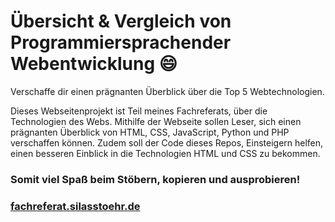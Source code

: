 # Übersicht & Vergleich von Programmiersprachender Webentwicklung 😄

Verschaffe dir einen prägnanten Überblick
über die Top 5 Webtechnologien.

Dieses Webseitenprojekt ist Teil meines Fachreferats, über die Technologien des Webs. Mithilfe der Webseite sollen Leser, sich einen prägnanten Überblick von HTML, CSS, JavaScript, Python und PHP verschaffen können. Zudem soll der Code dieses Repos, Einsteigern helfen, einen besseren Einblick in die Technologien HTML und CSS zu bekommen.

### Somit viel Spaß beim Stöbern, kopieren und ausprobieren!

###    [fachreferat.silasstoehr.de](https://fachreferat.silasstoehr.de/) 